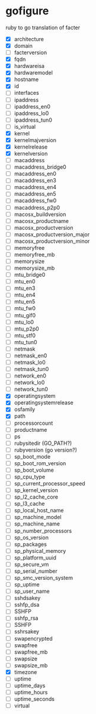 gofigure
========

ruby to go translation of facter

 - [x] architecture
 - [x] domain
 - [ ] facterversion
 - [x] fqdn
 - [x] hardwareisa
 - [x] hardwaremodel
 - [x] hostname
 - [x] id
 - [ ] interfaces
 - [ ] ipaddress
 - [ ] ipaddress_en0
 - [ ] ipaddress_lo0
 - [ ] ipaddress_tun0
 - [ ] is_virtual
 - [x] kernel
 - [x] kernelmajversion
 - [x] kernelrelease
 - [x] kernelversion
 - [ ] macaddress
 - [ ] macaddress_bridge0
 - [ ] macaddress_en0
 - [ ] macaddress_en3
 - [ ] macaddress_en4
 - [ ] macaddress_en5
 - [ ] macaddress_fw0
 - [ ] macaddress_p2p0
 - [ ] macosx_buildversion
 - [ ] macosx_productname
 - [ ] macosx_productversion
 - [ ] macosx_productversion_major
 - [ ] macosx_productversion_minor
 - [ ] memoryfree
 - [ ] memoryfree_mb
 - [ ] memorysize
 - [ ] memorysize_mb
 - [ ] mtu_bridge0
 - [ ] mtu_en0
 - [ ] mtu_en3
 - [ ] mtu_en4
 - [ ] mtu_en5
 - [ ] mtu_fw0
 - [ ] mtu_gif0
 - [ ] mtu_lo0
 - [ ] mtu_p2p0
 - [ ] mtu_stf0
 - [ ] mtu_tun0
 - [ ] netmask
 - [ ] netmask_en0
 - [ ] netmask_lo0
 - [ ] netmask_tun0
 - [ ] network_en0
 - [ ] network_lo0
 - [ ] network_tun0
 - [x] operatingsystem
 - [x] operatingsystemrelease
 - [x] osfamily
 - [x] path
 - [ ] processorcount
 - [ ] productname
 - [ ] ps
 - [ ] rubysitedir (GO_PATH?)
 - [ ] rubyversion (go version?)
 - [ ] sp_boot_mode
 - [ ] sp_boot_rom_version
 - [ ] sp_boot_volume
 - [ ] sp_cpu_type
 - [ ] sp_current_processor_speed
 - [ ] sp_kernel_version
 - [ ] sp_l2_cache_core
 - [ ] sp_l3_cache
 - [ ] sp_local_host_name
 - [ ] sp_machine_model
 - [ ] sp_machine_name
 - [ ] sp_number_processors
 - [ ] sp_os_version
 - [ ] sp_packages
 - [ ] sp_physical_memory
 - [ ] sp_platform_uuid
 - [ ] sp_secure_vm
 - [ ] sp_serial_number
 - [ ] sp_smc_version_system
 - [ ] sp_uptime
 - [ ] sp_user_name
 - [ ] sshdsakey
 - [ ] sshfp_dsa
 - [ ] SSHFP
 - [ ] sshfp_rsa
 - [ ] SSHFP
 - [ ] sshrsakey
 - [ ] swapencrypted
 - [ ] swapfree
 - [ ] swapfree_mb
 - [ ] swapsize
 - [ ] swapsize_mb
 - [x] timezone
 - [ ] uptime
 - [ ] uptime_days
 - [ ] uptime_hours
 - [ ] uptime_seconds
 - [ ] virtual
